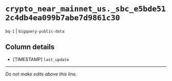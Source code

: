 # `crypto_near_mainnet_us._sbc_e5bde512c4db4ea099b7abe7d9861c30`
`bq-1` | `bigquery-public-data`

## Column details
* [TIMESTAMP] `last_update`

-------------------------------------------------------------------------------
*Do not make edits above this line.*
